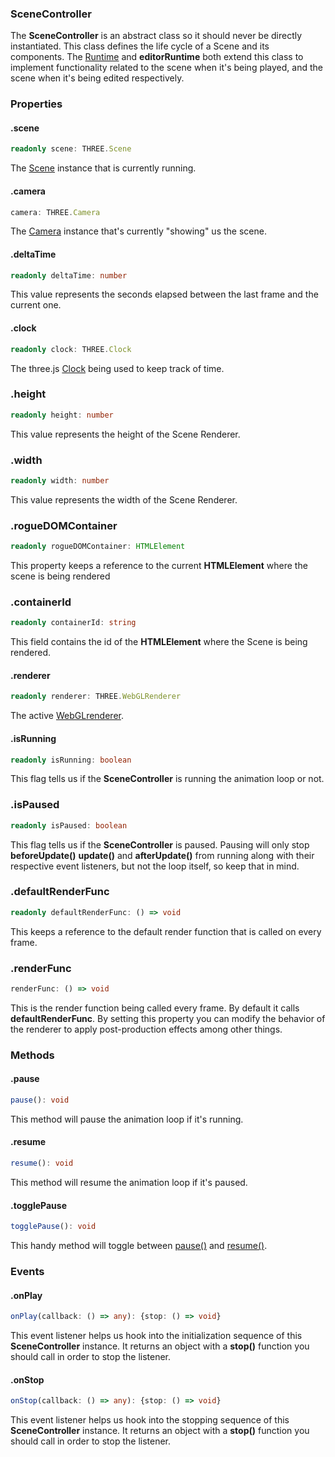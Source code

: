 ### SceneController

The **SceneController** is an abstract class so it should never be directly instantiated. This class defines the life cycle of a Scene and its components. The [Runtime](/EngineAPI/Runtime) and **editorRuntime** both extend this class to implement functionality related to the scene when it's being played, and the scene when it's being edited respectively.

### Properties

#### .scene

```typescript
readonly scene: THREE.Scene
```

The [Scene](https://threejs.org/docs/#api/en/scenes/Scene) instance that is currently running.

#### .camera

```typescript
camera: THREE.Camera
```

The [Camera](https://threejs.org/docs/#api/en/cameras/Camera) instance that's currently "showing" us the scene.

#### .deltaTime

```typescript
readonly deltaTime: number
```

This value represents the seconds elapsed between the last frame and the current one.

#### .clock

```typescript
readonly clock: THREE.Clock
```

The three.js [Clock](https://threejs.org/docs/#api/en/core/Clock) being used to keep track of time.

### .height

```typescript
readonly height: number
```

This value represents the height of the Scene Renderer.

### .width

```typescript
readonly width: number
```

This value represents the width of the Scene Renderer.

### .rogueDOMContainer

```typescript
readonly rogueDOMContainer: HTMLElement
```

This property keeps a reference to the current **HTMLElement** where the scene is being rendered

### .containerId

```typescript
readonly containerId: string
```

This field contains the id of the **HTMLElement** where the Scene is being rendered.

#### .renderer

```typescript
readonly renderer: THREE.WebGLRenderer
```

The active [WebGLrenderer](https://threejs.org/docs/#api/en/renderers/WebGLRenderer).

#### .isRunning

```typescript
readonly isRunning: boolean
```

This flag tells us if the **SceneController** is running the animation loop or not.

### .isPaused

```typescript
readonly isPaused: boolean
```

This flag tells us if the **SceneController** is paused. Pausing will only stop **beforeUpdate()** **update()** and **afterUpdate()** from running along with their respective event listeners, but not the loop itself, so keep that in mind.

### .defaultRenderFunc

```typescript
readonly defaultRenderFunc: () => void
```

This keeps a reference to the default render function that is called on every frame.

### .renderFunc

```typescript
renderFunc: () => void
```

This is the render function being called every frame. By default it calls **defaultRenderFunc**. By setting this property you can modify the behavior of the renderer to apply post-production effects among other things.

### Methods

#### .pause
``` typescript
pause(): void
```

This method will pause the animation loop if it's running.

#### .resume
``` typescript
resume(): void
```

This method will resume the animation loop if it's paused.

#### .togglePause
``` typescript
togglePause(): void
```

This handy method will toggle between [pause()](#pause) and [resume()](#resume).

### Events

#### .onPlay

```typescript
onPlay(callback: () => any): {stop: () => void}
```

This event listener helps us hook into the initialization sequence of this **SceneController** instance. It returns an object with a **stop()** function you should call in order to stop the listener.

#### .onStop

```typescript
onStop(callback: () => any): {stop: () => void}
```

This event listener helps us hook into the stopping sequence of this **SceneController** instance. It returns an object with a **stop()** function you should call in order to stop the listener.
